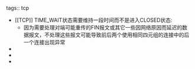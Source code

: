 tags:: tcp

- [[TCP]] TIME_WAIT状态需要维持一段时间而不是进入CLOSED状态:
	- 因为需要处理对端可能重传的FIN报文或其它一些因网络原因而延迟的数据报文，不处理这些报文可能导致前后两个使用相同四元组的连接中的后一个连接出现异常
-
-
-